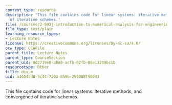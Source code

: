 ```yaml
---
content_type: resource
description: 'This file contains code for linear systems: iterative methods, and convergence
  of iterative schemes.'
file: /courses/2-993j-introduction-to-numerical-analysis-for-engineering-13-002j-spring-2005/a3654dd09c447203859b293088f90043_div.m
file_type: text/plain
learning_resource_types:
- Lecture Notes
license: https://creativecommons.org/licenses/by-nc-sa/4.0/
ocw_type: OCWFile
parent_title: Lecture Notes
parent_type: CourseSection
parent_uid: 0d2719e8-b8e8-acfb-62fb-88e13249bc1b
resourcetype: Other
title: div.m
uid: a3654dd0-9c44-7203-859b-293088f90043
---
```

This file contains code for linear systems: iterative methods, and convergence of iterative schemes.